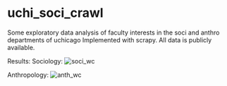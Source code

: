 # uchi_soci_crawl
Some exploratory data analysis of faculty interests in the soci and anthro departments of uchicago
Implemented with scrapy.
All data is publicly available.

Results:
Sociology:
![soci_wc](faculty/data/soci_wc.png)

Anthropology:
![anth_wc](faculty/data/anth_wc.png)
